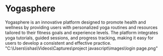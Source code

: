 # Yogasphere
Yogasphere is an innovative platform designed to promote health and wellness by providing users with personalized yoga routines and resources tailored to their fitness goals and experience levels. The platform integrates yoga tutorials, guided sessions, and progress tracking, making it easy for users to develop a consistent and effective practice.
"C:\Users\ishas\Videos\Captures\project javascript\images\login page.png"
